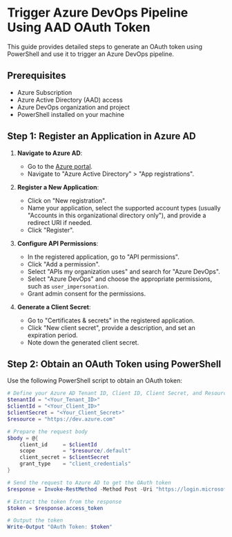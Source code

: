 # Trigger Azure DevOps Pipeline Using AAD OAuth Token

This guide provides detailed steps to generate an OAuth token using PowerShell and use it to trigger an Azure DevOps pipeline.

## Prerequisites

- Azure Subscription
- Azure Active Directory (AAD) access
- Azure DevOps organization and project
- PowerShell installed on your machine

## Step 1: Register an Application in Azure AD

1. **Navigate to Azure AD**:
   - Go to the [Azure portal](https://portal.azure.com).
   - Navigate to "Azure Active Directory" > "App registrations".

2. **Register a New Application**:
   - Click on "New registration".
   - Name your application, select the supported account types (usually "Accounts in this organizational directory only"), and provide a redirect URI if needed.
   - Click "Register".

3. **Configure API Permissions**:
   - In the registered application, go to "API permissions".
   - Click "Add a permission".
   - Select "APIs my organization uses" and search for "Azure DevOps".
   - Select "Azure DevOps" and choose the appropriate permissions, such as `user_impersonation`.
   - Grant admin consent for the permissions.

4. **Generate a Client Secret**:
   - Go to "Certificates & secrets" in the registered application.
   - Click "New client secret", provide a description, and set an expiration period.
   - Note down the generated client secret.

## Step 2: Obtain an OAuth Token using PowerShell

Use the following PowerShell script to obtain an OAuth token:

```powershell
# Define your Azure AD Tenant ID, Client ID, Client Secret, and Resource URI
$tenantId = "<Your_Tenant_ID>"
$clientId = "<Your_Client_ID>"
$clientSecret = "<Your_Client_Secret>"
$resource = "https://dev.azure.com"

# Prepare the request body
$body = @{
    client_id     = $clientId
    scope         = "$resource/.default"
    client_secret = $clientSecret
    grant_type    = "client_credentials"
}

# Send the request to Azure AD to get the OAuth token
$response = Invoke-RestMethod -Method Post -Uri "https://login.microsoftonline.com/$tenantId/oauth2/v2.0/token" -ContentType "application/x-www-form-urlencoded" -Body $body

# Extract the token from the response
$token = $response.access_token

# Output the token
Write-Output "OAuth Token: $token"
